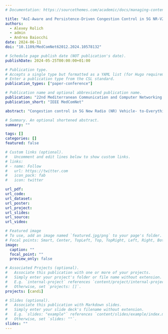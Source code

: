 ```yaml
---
# Documentation: https://sourcethemes.com/academic/docs/managing-content/

title: "AoI-Aware and Persistence-Driven Congestion Control in 5G NR-V2X Sidelink Communications"
authors:
  - Alexey Rolich
  - admin
  - Andrea Baiocchi
date: 2024-06-11
doi: "10.1109/MedComNet62012.2024.10578132"

# Schedule page publish date (NOT publication's date).
publishDate: 2024-05-25T00:00:00+01:00

# Publication type.
# Accepts a single type but formatted as a YAML list (for Hugo requirements).
# Enter a publication type from the CSL standard.
publication_types: ["paper-conference"]

# Publication name and optional abbreviated publication name.
publication: "22nd Mediterranean Communication and Computer Networking Conference (MedComNet 2024)"
publication_short: "IEEE MedComNet"

abstract: "Congestion control in 5G New Radio (NR) Vehicle- to-Everything (V2X) sidelink communications is a challenging task, mainly due to the distributed nature of the Semi-Persistent Scheduling (SPS) algorithm used in Mode 2 operation. In this paper, we define an adaptive algorithm to set SPS parameters so as to minimize the average Age of Information (AoI) of cooperative awareness messages. The algorithm is based on insights gained from an analytical model of SPS, and its performance is evaluated through simulations. We present initial simulation results demonstrating the convergence and precision of the proposed algorithm, which allows for the rapid attainment of optimal values of Channel Busy Ratio (CBR) and AoI."

# Summary. An optional shortened abstract.
summary: ""

tags: []
categories: []
featured: false

# Custom links (optional).
#   Uncomment and edit lines below to show custom links.
# links:
# - name: Follow
#   url: https://twitter.com
#   icon_pack: fab
#   icon: twitter

url_pdf:
url_code:
url_dataset:
url_poster:
url_project:
url_slides:
url_source:
url_video:

# Featured image
# To use, add an image named `featured.jpg/png` to your page's folder. 
# Focal points: Smart, Center, TopLeft, Top, TopRight, Left, Right, BottomLeft, Bottom, BottomRight.
image:
  caption: ""
  focal_point: ""
  preview_only: false

# Associated Projects (optional).
#   Associate this publication with one or more of your projects.
#   Simply enter your project's folder or file name without extension.
#   E.g. `internal-project` references `content/project/internal-project/index.md`.
#   Otherwise, set `projects: []`.
projects: [candi]

# Slides (optional).
#   Associate this publication with Markdown slides.
#   Simply enter your slide deck's filename without extension.
#   E.g. `slides: "example"` references `content/slides/example/index.md`.
#   Otherwise, set `slides: ""`.
slides: ""
---
```

